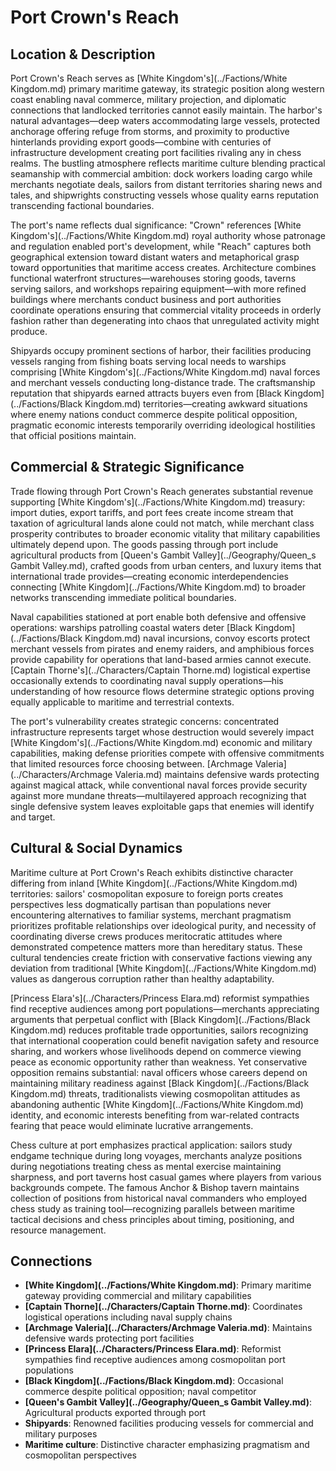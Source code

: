 <!-- Expanded by AI: 2025-10-13 -->

# Port Crown's Reach

## Location & Description

Port Crown's Reach serves as [White Kingdom's](../Factions/White Kingdom.md) primary maritime gateway, its strategic position along western coast enabling naval commerce, military projection, and diplomatic connections that landlocked territories cannot easily maintain. The harbor's natural advantages—deep waters accommodating large vessels, protected anchorage offering refuge from storms, and proximity to productive hinterlands providing export goods—combine with centuries of infrastructure development creating port facilities rivaling any in chess realms. The bustling atmosphere reflects maritime culture blending practical seamanship with commercial ambition: dock workers loading cargo while merchants negotiate deals, sailors from distant territories sharing news and tales, and shipwrights constructing vessels whose quality earns reputation transcending factional boundaries.

The port's name reflects dual significance: "Crown" references [White Kingdom's](../Factions/White Kingdom.md) royal authority whose patronage and regulation enabled port's development, while "Reach" captures both geographical extension toward distant waters and metaphorical grasp toward opportunities that maritime access creates. Architecture combines functional waterfront structures—warehouses storing goods, taverns serving sailors, and workshops repairing equipment—with more refined buildings where merchants conduct business and port authorities coordinate operations ensuring that commercial vitality proceeds in orderly fashion rather than degenerating into chaos that unregulated activity might produce.

Shipyards occupy prominent sections of harbor, their facilities producing vessels ranging from fishing boats serving local needs to warships comprising [White Kingdom's](../Factions/White Kingdom.md) naval forces and merchant vessels conducting long-distance trade. The craftsmanship reputation that shipyards earned attracts buyers even from [Black Kingdom](../Factions/Black Kingdom.md) territories—creating awkward situations where enemy nations conduct commerce despite political opposition, pragmatic economic interests temporarily overriding ideological hostilities that official positions maintain.

## Commercial & Strategic Significance

Trade flowing through Port Crown's Reach generates substantial revenue supporting [White Kingdom's](../Factions/White Kingdom.md) treasury: import duties, export tariffs, and port fees create income stream that taxation of agricultural lands alone could not match, while merchant class prosperity contributes to broader economic vitality that military capabilities ultimately depend upon. The goods passing through port include agricultural products from [Queen's Gambit Valley](../Geography/Queen_s Gambit Valley.md), crafted goods from urban centers, and luxury items that international trade provides—creating economic interdependencies connecting [White Kingdom](../Factions/White Kingdom.md) to broader networks transcending immediate political boundaries.

Naval capabilities stationed at port enable both defensive and offensive operations: warships patrolling coastal waters deter [Black Kingdom](../Factions/Black Kingdom.md) naval incursions, convoy escorts protect merchant vessels from pirates and enemy raiders, and amphibious forces provide capability for operations that land-based armies cannot execute. [Captain Thorne's](../Characters/Captain Thorne.md) logistical expertise occasionally extends to coordinating naval supply operations—his understanding of how resource flows determine strategic options proving equally applicable to maritime and terrestrial contexts.

The port's vulnerability creates strategic concerns: concentrated infrastructure represents target whose destruction would severely impact [White Kingdom's](../Factions/White Kingdom.md) economic and military capabilities, making defense priorities compete with offensive commitments that limited resources force choosing between. [Archmage Valeria](../Characters/Archmage Valeria.md) maintains defensive wards protecting against magical attack, while conventional naval forces provide security against more mundane threats—multilayered approach recognizing that single defensive system leaves exploitable gaps that enemies will identify and target.

## Cultural & Social Dynamics

Maritime culture at Port Crown's Reach exhibits distinctive character differing from inland [White Kingdom](../Factions/White Kingdom.md) territories: sailors' cosmopolitan exposure to foreign ports creates perspectives less dogmatically partisan than populations never encountering alternatives to familiar systems, merchant pragmatism prioritizes profitable relationships over ideological purity, and necessity of coordinating diverse crews produces meritocratic attitudes where demonstrated competence matters more than hereditary status. These cultural tendencies create friction with conservative factions viewing any deviation from traditional [White Kingdom](../Factions/White Kingdom.md) values as dangerous corruption rather than healthy adaptability.

[Princess Elara's](../Characters/Princess Elara.md) reformist sympathies find receptive audiences among port populations—merchants appreciating arguments that perpetual conflict with [Black Kingdom](../Factions/Black Kingdom.md) reduces profitable trade opportunities, sailors recognizing that international cooperation could benefit navigation safety and resource sharing, and workers whose livelihoods depend on commerce viewing peace as economic opportunity rather than weakness. Yet conservative opposition remains substantial: naval officers whose careers depend on maintaining military readiness against [Black Kingdom](../Factions/Black Kingdom.md) threats, traditionalists viewing cosmopolitan attitudes as abandoning authentic [White Kingdom](../Factions/White Kingdom.md) identity, and economic interests benefiting from war-related contracts fearing that peace would eliminate lucrative arrangements.

Chess culture at port emphasizes practical application: sailors study endgame technique during long voyages, merchants analyze positions during negotiations treating chess as mental exercise maintaining sharpness, and port taverns host casual games where players from various backgrounds compete. The famous Anchor & Bishop tavern maintains collection of positions from historical naval commanders who employed chess study as training tool—recognizing parallels between maritime tactical decisions and chess principles about timing, positioning, and resource management.

## Connections

- **[White Kingdom](../Factions/White Kingdom.md)**: Primary maritime gateway providing commercial and military capabilities
- **[Captain Thorne](../Characters/Captain Thorne.md)**: Coordinates logistical operations including naval supply chains
- **[Archmage Valeria](../Characters/Archmage Valeria.md)**: Maintains defensive wards protecting port facilities
- **[Princess Elara](../Characters/Princess Elara.md)**: Reformist sympathies find receptive audiences among cosmopolitan port populations
- **[Black Kingdom](../Factions/Black Kingdom.md)**: Occasional commerce despite political opposition; naval competitor
- **[Queen's Gambit Valley](../Geography/Queen_s Gambit Valley.md)**: Agricultural products exported through port
- **Shipyards**: Renowned facilities producing vessels for commercial and military purposes
- **Maritime culture**: Distinctive character emphasizing pragmatism and cosmopolitan perspectives
